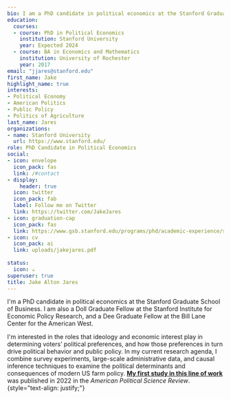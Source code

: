 ```yaml
---
bio: I am a PhD candidate in political economics at the Stanford Graduate School of Business.
education:
  courses:
  - course: PhD in Political Economics
    institution: Stanford University
    year: Expected 2024
  - course: BA in Economics and Mathematics
    institution: University of Rochester
    year: 2017
email: "jjares@stanford.edu"
first_name: Jake
highlight_name: true
interests:
- Political Economy
- American Politics
- Public Policy
- Politics of Agriculture
last_name: Jares
organizations:
- name: Stanford University
  url: https://www.stanford.edu/
role: PhD Candidate in Political Economics
social:
- icon: envelope
  icon_pack: fas
  link: /#contact
- display:
    header: true
  icon: twitter
  icon_pack: fab
  label: Follow me on Twitter
  link: https://twitter.com/JakeJares
- icon: graduation-cap
  icon_pack: fas
  link: https://www.gsb.stanford.edu/programs/phd/academic-experience/students/jake-jares
- icon: cv
  icon_pack: ai
  link: uploads/jakejares.pdf
  
status:
  icon: ☕️
superuser: true
title: Jake Alton Jares
---
```


I'm a PhD candidate in political economics at the Stanford Graduate School of Business. I am also a Doll Graduate Fellow at the Stanford Institute for Economic Policy Research, and a Dee Graduate Fellow at the Bill Lane Center for the American West.

I'm interested in the roles that ideology and economic interest play in determining voters’ political preferences, and how those preferences in turn drive political behavior and public policy. In my current research agenda, I combine survey experiments, large-scale administrative data, and causal inference techniques to examine the political determinants and consequences of modern US farm policy. [**My first study in this line of work**](https://doi.org/10.1017/S0003055422000314) was published in 2022 in the *American Political Science Review*.
{style="text-align: justify;"}
